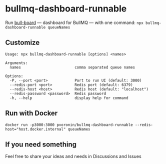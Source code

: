 # bullmq-dashboard-runnable

Run [bull-board](https://github.com/felixmosh/bull-board) — dashboard for BullMQ — with one command: `npx bullmq-dashboard-runnable queueNames`

## Customize

```
Usage: npx bullmq-dashboard-runnable [options] <names>

Arguments:
  names                        comma separated queue names

Options:
  -P, --port <port>            Port to run UI (default: 3000)
  --redis-port <port>          Redis port (default: 6379)
  --redis-host <host>          Redis host (default: "localhost")
  --redis-password <password>  Redis password
  -h, --help                   display help for command
```

## Run with Docker

`docker run -p3000:3000 pvoronin/bullmq-dashboard-runnable --redis-host="host.docker.internal" queueNames`

## If you need something

Feel free to share your ideas and needs in Discussions and Issues
